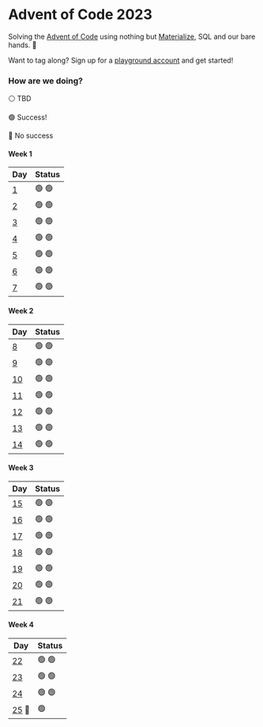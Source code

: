 # Advent of Code 2023

Solving the [Advent of Code](https://adventofcode.com/) using nothing but
[Materialize](https://materialize.com/), SQL and our bare hands. 🎄

Want to tag along? Sign up for a [playground account](https://materialize.com/register/)
and get started!

### How are we doing?

⚪ TBD

🟢 Success!

🔴 No success

#### Week 1

| Day                              | Status        |
| -------------------------------- | ------------- |
| [1](./week1/aoc_1201.md)         | 🟢 🟢         |
| [2](./week1/aoc_1202.md)         | 🟢 🟢         |
| [3](./week1/aoc_1203.md)         | 🟢 🟢         |
| [4](./week1/aoc_1204.md)         | 🟢 🟢         |
| [5](./week1/aoc_1205.md)         | 🟢 🟢         |
| [6](./week1/aoc_1206.md)         | 🟢 🟢         |
| [7](./week1/aoc_1207.md)         | 🟢 🟢         |

#### Week 2

| Day                               | Status        |
| --------------------------------- | ------------- |
| [8](./week2/aoc_1208.md)          | 🟢 🟢         |
| [9](./week2/aoc_1209.md)          | 🟢 🟢         |
| [10](./week2/aoc_1210.md)         | 🟢 🟢         |
| [11](./week2/aoc_1211.md)         | 🟢 🟢         |
| [12](./week2/aoc_1212.md)         | 🟢 🟢         |
| [13](./week2/aoc_1213.md)         | 🟢 🟢         |
| [14](./week2/aoc_1214.md)         | 🟢 🟢         |

#### Week 3

| Day                               | Status        |
| --------------------------------- | ------------- |
| [15](./week3/aoc_1215.md)         | 🟢 🟢         |
| [16](./week3/aoc_1216.md)         | 🟢 🟢         |
| [17](./week3/aoc_1217.md)         | 🟢 🟢         |
| [18](./week3/aoc_1218.md)         | 🟢 🟢         |
| [19](./week3/aoc_1219.md)         | 🟢 🟢         |
| [20](./week3/aoc_1220.md)         | 🟢 🟢         |
| [21](./week3/aoc_1221.md)         | 🟢 🟢         |

#### Week 4

| Day                               | Status        |
| --------------------------------- | ------------- |
| [22](./week4/aoc_1222.md)         | 🟢 🟢         |
| [23](./week4/aoc_1223.md)         | 🟢 🟢         |
| [24](./week4/aoc_1224.md)         | 🟢 🟢         |
| [25](./week4/aoc_1225.md) 🎄      | 🟢            |

